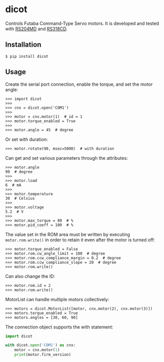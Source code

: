 # dicot

Controls Futaba Command-Type Servo motors. It is developed and tested with [RS204MD](http://www.futaba.co.jp/robot/command_type_servos/rs204md) and [RS318CD](http://www.futaba.co.jp/robot/command_type_servos/rs318cd).

## Installation

```shell
$ pip install dicot
```

## Usage

Create the serial port connection, enable the torque, and set the motor angle:

```pycon
>>> import dicot
>>>
>>> cnx = dicot.open('COM1')
>>>
>>> motor = cnx.motor(1)  # id = 1
>>> motor.torque_enabled = True
>>>
>>> motor.angle = 45  # degree
```

Or set with duration:

```pycon
>>> motor.rotate(90, msec=5000)  # with duration
```

Can get and set various parameters through the attributes:

```pycon
>>> motor.angle
90  # degree
>>>
>>> motor.load
6  # mA
>>>
>>> motor.temperature
30  # Celsius
>>>
>>> motor.voltage
5.2  # V
>>>
>>> motor.max_torque = 80  # %
>>> motor.pid_coeff = 100  # %
```

The value set in the ROM area must be written by executing `motor.rom.write()` in order to retain it even after the motor is turned off:

```pycon
>>> motor.torque_enabled = False
>>> motor.rom.cw_angle_limit = 100  # degree
>>> motor.rom.ccw_compliance_margin = 0.2  # degree
>>> motor.rom.ccw_compliance_slope = 20  # degree
>>> motor.rom.write()
```

Can also change the ID:

```pycon
>>> motor.rom.id = 2
>>> motor.rom.write()
```

MotorList can handle multiple motors collectively:

```pycon
>>> motors = dicot.MotorList([motor, cnx.motor(2), cnx.motor(3)])
>>> motors.torque_enabled = True
>>> motors.angles = [30, 60, 90]
```

The connection object supports the with statement:

```python  
import dicot

with dicot.open('COM1') as cnx:
    motor = cnx.motor(1)
    print(motor.firm_version)
```  
